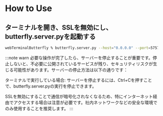 # How to Use
## ターミナルを開き、SSLを無効にし、butterfly.server.pyを起動する
```zsh
webTerminalButterfly % butterfly.server.py --host="0.0.0.0" --port=57575 --unsecure
```

:::note warn
必要な操作が完了したら、サーバーを停止することが重要です。停止しないと、不必要に公開されているサービスが残り、セキュリティリスクが生じる可能性があります。サーバーの停止方法は以下の通りです：

ターミナルで実行している場合:
サーバーを停止するには、Ctrl+Cを押すことで、butterfly.server.pyの実行を停止できます。

SSLを無効にすることで通信が暗号化されなくなるため、特にインターネット経由でアクセスする場合は注意が必要です。社内ネットワークなどの安全な環境でのみ使用することを推奨します。
:::